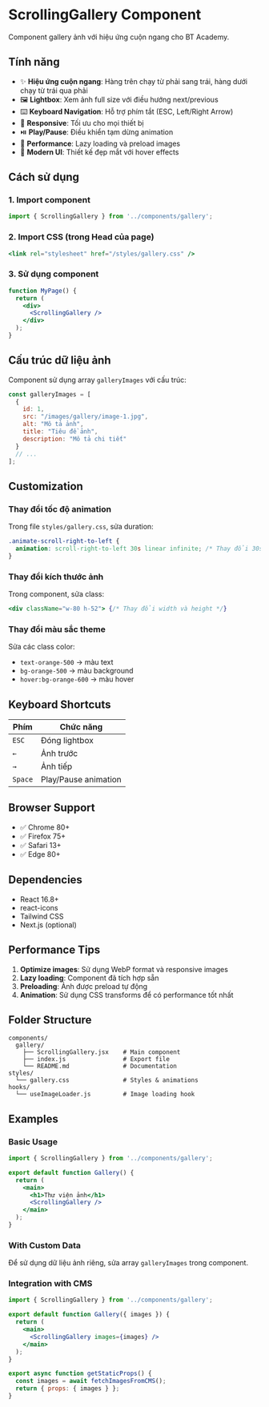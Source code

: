 # ScrollingGallery Component

Component gallery ảnh với hiệu ứng cuộn ngang cho BT Academy.

## Tính năng

- ✨ **Hiệu ứng cuộn ngang**: Hàng trên chạy từ phải sang trái, hàng dưới chạy từ trái qua phải
- 🖼️ **Lightbox**: Xem ảnh full size với điều hướng next/previous
- ⌨️ **Keyboard Navigation**: Hỗ trợ phím tắt (ESC, Left/Right Arrow)
- 📱 **Responsive**: Tối ưu cho mọi thiết bị
- ⏯️ **Play/Pause**: Điều khiển tạm dừng animation
- 🚀 **Performance**: Lazy loading và preload images
- 🎨 **Modern UI**: Thiết kế đẹp mắt với hover effects

## Cách sử dụng

### 1. Import component

```jsx
import { ScrollingGallery } from '../components/gallery';
```

### 2. Import CSS (trong Head của page)

```jsx
<link rel="stylesheet" href="/styles/gallery.css" />
```

### 3. Sử dụng component

```jsx
function MyPage() {
  return (
    <div>
      <ScrollingGallery />
    </div>
  );
}
```

## Cấu trúc dữ liệu ảnh

Component sử dụng array `galleryImages` với cấu trúc:

```javascript
const galleryImages = [
  {
    id: 1,
    src: "/images/gallery/image-1.jpg",
    alt: "Mô tả ảnh",
    title: "Tiêu đề ảnh",
    description: "Mô tả chi tiết"
  }
  // ...
];
```

## Customization

### Thay đổi tốc độ animation

Trong file `styles/gallery.css`, sửa duration:

```css
.animate-scroll-right-to-left {
  animation: scroll-right-to-left 30s linear infinite; /* Thay đổi 30s */
}
```

### Thay đổi kích thước ảnh

Trong component, sửa class:

```jsx
<div className="w-80 h-52"> {/* Thay đổi width và height */}
```

### Thay đổi màu sắc theme

Sửa các class color:
- `text-orange-500` → màu text
- `bg-orange-500` → màu background
- `hover:bg-orange-600` → màu hover

## Keyboard Shortcuts

| Phím | Chức năng |
|------|-----------|
| `ESC` | Đóng lightbox |
| `←` | Ảnh trước |
| `→` | Ảnh tiếp |
| `Space` | Play/Pause animation |

## Browser Support

- ✅ Chrome 80+
- ✅ Firefox 75+
- ✅ Safari 13+
- ✅ Edge 80+

## Dependencies

- React 16.8+
- react-icons
- Tailwind CSS
- Next.js (optional)

## Performance Tips

1. **Optimize images**: Sử dụng WebP format và responsive images
2. **Lazy loading**: Component đã tích hợp sẵn
3. **Preloading**: Ảnh được preload tự động
4. **Animation**: Sử dụng CSS transforms để có performance tốt nhất

## Folder Structure

```
components/
  gallery/
    ├── ScrollingGallery.jsx    # Main component
    ├── index.js                # Export file
    └── README.md               # Documentation
styles/
  └── gallery.css               # Styles & animations
hooks/
  └── useImageLoader.js         # Image loading hook
```

## Examples

### Basic Usage

```jsx
import { ScrollingGallery } from '../components/gallery';

export default function Gallery() {
  return (
    <main>
      <h1>Thư viện ảnh</h1>
      <ScrollingGallery />
    </main>
  );
}
```

### With Custom Data

Để sử dụng dữ liệu ảnh riêng, sửa array `galleryImages` trong component.

### Integration with CMS

```jsx
import { ScrollingGallery } from '../components/gallery';

export default function Gallery({ images }) {
  return (
    <main>
      <ScrollingGallery images={images} />
    </main>
  );
}

export async function getStaticProps() {
  const images = await fetchImagesFromCMS();
  return { props: { images } };
}
```
